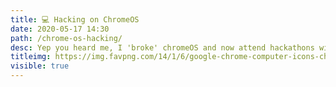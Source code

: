 ```yaml
---
title: 💻 Hacking on ChromeOS
date: 2020-05-17 14:30
path: /chrome-os-hacking/
desc: Yep you heard me, I 'broke' chromeOS and now attend hackathons with just a chromebook. A £180 chromebook can do just about anything you want. But you might have to be patient.
titleimg: https://img.favpng.com/14/1/6/google-chrome-computer-icons-chrome-os-web-browser-google-logo-png-favpng-skk6TnqsQDJn3yDzrm4xtLZZm.jpg
visible: true
---
```

